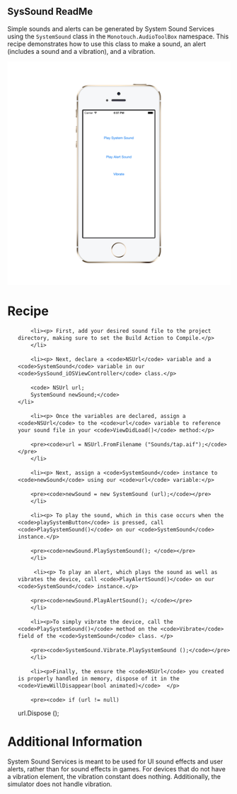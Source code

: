 SysSound ReadMe
---------------

Simple sounds and alerts can be generated by System Sound Services using the <code>SystemSound</code> class in the <code>Monotouch.AudioToolBox</code> namespace. This recipe demonstrates how to use this class to make a sound, an alert (includes a sound and a vibration), and a vibration. 

![SysSound Screen](/SysSound/Screenshots/syssoundSS.png)

Recipe
======

<ol>
        

        <li><p> First, add your desired sound file to the project directory, making sure to set the Build Action to Compile.</p>
        </li>
        
        <li><p> Next, declare a <code>NSUrl</code> variable and a <code>SystemSound</code> variable in our <code>SysSound_iOSViewController</code> class.</p>
        
        <code> NSUrl url;
		SystemSound newSound;</code>
	</li>
        
        <li><p> Once the variables are declared, assign a <code>NSUrl</code> to the <code>url</code> variable to reference your sound file in your <code>ViewDidLoad()</code> method:</p>
        
        <pre><code>url = NSUrl.FromFilename ("Sounds/tap.aif");</code></pre>
        </li>
        
        <li><p> Next, assign a <code>SystemSound</code> instance to <code>newSound</code> using our <code>url</code> variable:</p>
        
        <pre><code>newSound = new SystemSound (url);</code></pre>
        </li>
        
        <li><p> To play the sound, which in this case occurs when the <code>playSystemButton</code> is pressed, call <code>PlaySystemSound()</code> on our <code>SystemSound</code> instance.</p>
        
        <pre><code>newSound.PlaySystemSound(); </code></pre>
        </li>
            
         <li><p> To play an alert, which plays the sound as well as vibrates the device, call <code>PlayAlertSound()</code> on our <code>SystemSound</code> instance.</p>
        
        <pre><code>newSound.PlayAlertSound(); </code></pre>
        </li>
        
        <li><p>To simply vibrate the device, call the <code>PlaySystemSound()</code> method on the <code>Vibrate</code> field of the <code>SystemSound</code> class. </p>

        <pre><code>SystemSound.Vibrate.PlaySystemSound ();</code></pre>
        </li>
        
        <li><p>Finally, the ensure the <code>NSUrl</code> you created is properly handled in memory, dispose of it in the <code>ViewWillDisappear(bool animated)</code>  </p>

        <pre><code>	if (url != null)
   url.Dispose (); </code></pre>
        </li>
                    
        
</ol>

Additional Information
======================

System Sound Services is meant to be used for UI sound effects and user alerts, rather than for sound effects in games. For devices that do not have a vibration element, the vibration constant does nothing. Additionally, the simulator does not handle vibration. 
        

